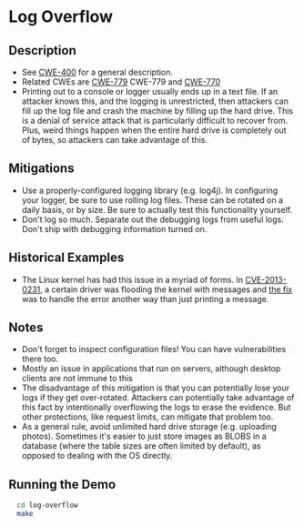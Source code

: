 Log Overflow
============

Description
-----------

* See [CWE-400](http://cwe.mitre.org/data/definitions/400.html) for a general description.
* Related CWEs are [CWE-779](http://cwe.mitre.org/data/definitions/779.html) CWE-779 and [CWE-770](http://cwe.mitre.org/data/definitions/770.html)
* Printing out to a console or logger usually ends up in a text file. If an attacker knows this, and the logging is unrestricted, then attackers can fill up the log file and crash the machine by filling up the hard drive. This is a denial of service attack that is particularly difficult to recover from. Plus, weird things happen when the entire hard drive is completely out of bytes, so attackers can take advantage of this. 

Mitigations
-----------

* Use a properly-configured logging library (e.g. log4j). In configuring your logger, be sure to use rolling log files. These can be rotated on a daily basis, or by size. Be sure to actually test this functionality yourself.
* Don't log so much. Separate out the debugging logs from useful logs. Don't ship with debugging information turned on.


Historical Examples
-------------------
* The Linux kernel has had this issue in a myriad of forms. In [CVE-2013-0231](http://cve.mitre.org/cgi-bin/cvename.cgi?name=CVE-2013-0231), a certain driver was flooding the kernel with messages and [the fix](https://git.kernel.org/cgit/linux/kernel/git/torvalds/linux.git/commit/?id=51ac8893a7a51b196501164e645583bf78138699) was to handle the error another way than just printing a message.

Notes
-----

* Don't forget to inspect configuration files! You can have vulnerabilities there too.
* Mostly an issue in applications that run on servers, although desktop clients are not immune to this
* The disadvantage of this mitigation is that you can potentially lose your logs if they get over-rotated. Attackers can potentially take advantage of this fact by intentionally overflowing the logs to erase the evidence. But other protections, like request limits, can mitigate that problem too.
* As a general rule, avoid unlimited hard drive storage (e.g. uploading photos). Sometimes it's easier to just store images as BLOBS in a database (where the table sizes are often limited by default), as opposed to dealing with the OS directly.

Running the Demo
----------------
```sh
  cd log-overflow
  make
```
